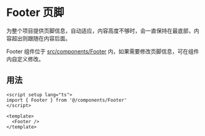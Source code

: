 # Footer 页脚

为整个项目提供页脚信息，自动适应，内容高度不够时，会一直保持在最底部，内容超出则跟随在内容后面。

Footer 组件位于 [src/components/Footer](https://github.com/kailong321200875/vue-element-plus-admin/tree/master/src/components/Footer) 内，如果需要修改页脚信息，可在组件内自定义修改。

## 用法

```vue
<script setup lang="ts">
import { Footer } from '@/components/Footer'
</script>

<template>
  <Footer />
</template>

```
